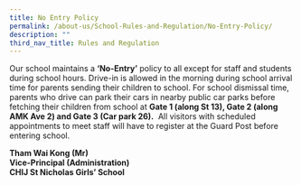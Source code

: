 ```yaml
---
title: No Entry Policy
permalink: /about-us/School-Rules-and-Regulation/No-Entry-Policy/
description: ""
third_nav_title: Rules and Regulation
---
```


Our school maintains a **‘No-Entry’** policy to all except for staff and students during school hours. Drive-in is allowed in the morning during school arrival time for parents sending their children to school. For school dismissal time, parents who drive can park their cars in nearby public car parks before fetching their children from school at **Gate 1 (along St 13), Gate 2 (along AMK Ave 2) and Gate 3 (Car park 26).**  All visitors with scheduled appointments to meet staff will have to register at the Guard Post before entering school.

**Tham Wai Kong (Mr)**<br>
**Vice-Principal (Administration)**<br>
**CHIJ St Nicholas Girls’ School**